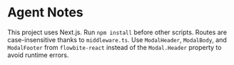 # Agent Notes
This project uses Next.js. Run `npm install` before other scripts.
Routes are case-insensitive thanks to `middleware.ts`.
Use `ModalHeader`, `ModalBody`, and `ModalFooter` from `flowbite-react` instead
of the `Modal.Header` property to avoid runtime errors.
